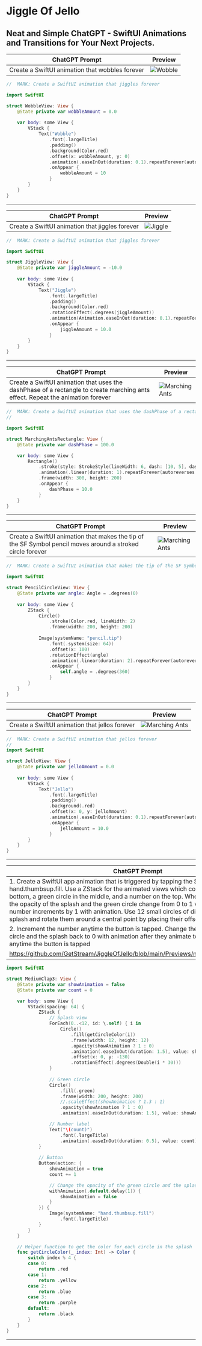 # Jiggle Of Jello
## Neat and Simple ChatGPT - SwiftUI Animations and Transitions for Your Next Projects.

| ChatGPT Prompt | Preview |
|--------|---------|
| Create a SwiftUI animation that wobbles forever | ![Wobble](https://github.com/GetStream/JiggleOfJello/blob/main/Previews/wobble.png) |

```swift
//  MARK: Create a SwiftUI animation that jiggles forever

import SwiftUI

struct WobbleView: View {
    @State private var wobbleAmount = 0.0
    
    var body: some View {
        VStack {
            Text("Wobble")
                .font(.largeTitle)
                .padding()
                .background(Color.red)
                .offset(x: wobbleAmount, y: 0)
                .animation(.easeInOut(duration: 0.1).repeatForever(autoreverses: true), value: wobbleAmount)
                .onAppear {
                    wobbleAmount = 10
                }
        }
    }
} 
```
-----

| ChatGPT Prompt | Preview |
|--------|---------|
| Create a SwiftUI animation that jiggles forever | ![Jiggle](https://github.com/GetStream/JiggleOfJello/blob/main/Previews/jiggle.png) |

```swift
//  MARK: Create a SwiftUI animation that jiggles forever

import SwiftUI

struct JiggleView: View {
    @State private var jiggleAmount = -10.0
    
    var body: some View {
        VStack {
            Text("Jiggle")
                .font(.largeTitle)
                .padding()
                .background(Color.red)
                .rotationEffect(.degrees(jiggleAmount))
                .animation(Animation.easeInOut(duration: 0.1).repeatForever(autoreverses: true), value: jiggleAmount)
                .onAppear {
                    jiggleAmount = 10.0
                }
        }
    }
}
```
----

| ChatGPT Prompt | Preview |
|--------|---------|
| Create a SwiftUI animation that uses the dashPhase of a rectangle to create marching ants effect. Repeat the animation forever | ![Marching Ants](https://github.com/GetStream/JiggleOfJello/blob/main/Previews/marchnigAnts.gif) |

```swift
//  MARK: Create a SwiftUI animation that uses the dashPhase of a rectangle to create marching ants effect. Repeat the animation forever
//

import SwiftUI

struct MarchingAntsRectangle: View {
    @State private var dashPhase = 100.0

    var body: some View {
        Rectangle()
            .stroke(style: StrokeStyle(lineWidth: 6, dash: [10, 5], dashPhase: dashPhase))
            .animation(.linear(duration: 1).repeatForever(autoreverses: false), value: dashPhase)
            .frame(width: 300, height: 200)
            .onAppear {
                dashPhase = 10.0
            }
    }
}
```
----

| ChatGPT Prompt | Preview |
|--------|---------|
| Create a SwiftUI animation that makes the tip of the SF Symbol pencil moves around a stroked circle forever | ![Marching Ants](https://github.com/GetStream/JiggleOfJello/blob/main/Previews/moveAlongCircle.gif) |

```swift
//  MARK: Create a SwiftUI animation that makes the tip of the SF Symbol pencil moves around a stroked circle forever

import SwiftUI

struct PencilCircleView: View {
    @State private var angle: Angle = .degrees(0)
    
    var body: some View {
        ZStack {
            Circle()
                .stroke(Color.red, lineWidth: 2)
                .frame(width: 200, height: 200)
            
            Image(systemName: "pencil.tip")
                .font(.system(size: 64))
                .offset(x: 100)
                .rotationEffect(angle)
                .animation(.linear(duration: 2).repeatForever(autoreverses: false), value: angle)
                .onAppear {
                    self.angle = .degrees(360)
                }
        }
    }
}
```
----

| ChatGPT Prompt | Preview |
|--------|---------|
| Create a SwiftUI animation that jellos forever | ![Marching Ants](https://github.com/GetStream/JiggleOfJello/blob/main/Previews/jello.gif) |

```swift
//  MARK: Create a SwiftUI animation that jellos forever
//
import SwiftUI

struct JelloView: View {
    @State private var jelloAmount = 0.0
    
    var body: some View {
        VStack {
            Text("Jello")
                .font(.largeTitle)
                .padding()
                .background(.red)
                .offset(x: 0, y: jelloAmount)
                .animation(.easeInOut(duration: 0.1).repeatForever(autoreverses: true), value: jelloAmount)
                .onAppear {
                    jelloAmount = 10.0
                }
        }
    }
}
```
----

| ChatGPT Prompt | Preview |
|--------|---------|
| 1. Create a SwiftUI app animation that is triggered by tapping the SF Symbol button hand.thumbsup.fill. Use a ZStack for the animated views which consist of a splash at the bottom, a green circle in the middle, and a number on the top. When the button is tapped, the opacity of the splash and the green circle change from 0 to 1 with animation, and the number increments by 1 with animation. Use 12 small circles of different colors for the splash and rotate them around a central point by placing their offset above rotation.
2. Increment the number anytime the button is tapped. Change the opacity of the green circle and the splash back to 0 with animation after they animate to an opacity of 1, anytime the button is tapped | ![Marching Ants](
https://github.com/GetStream/JiggleOfJello/blob/main/Previews/mediumStyleReaction.gif) |

```swift
import SwiftUI

struct MediumClap3: View {
    @State private var showAnimation = false
    @State private var count = 0

    var body: some View {
        VStack(spacing: 64) {
            ZStack {
                // Splash view
                ForEach(0..<12, id: \.self) { i in
                    Circle()
                        .fill(getCircleColor(i))
                        .frame(width: 12, height: 12)
                        .opacity(showAnimation ? 1 : 0)
                        .animation(.easeInOut(duration: 1.5), value: showAnimation)
                        .offset(x: 0, y: -130)
                        .rotationEffect(.degrees(Double(i * 30)))
                }
                
                // Green circle
                Circle()
                    .fill(.green)
                    .frame(width: 200, height: 200)
                    //.scaleEffect(showAnimation ? 1.3 : 1)
                    .opacity(showAnimation ? 1 : 0)
                    .animation(.easeInOut(duration: 1.5), value: showAnimation)

                // Number label
                Text("\(count)")
                    .font(.largeTitle)
                    .animation(.easeInOut(duration: 0.5), value: count)
            }
            
            // Button
            Button(action: {
                showAnimation = true
                count += 1

                // Change the opacity of the green circle and the splash back to 0 with animation
                withAnimation(.default.delay(1)) {
                    showAnimation = false
                }
            }) {
                Image(systemName: "hand.thumbsup.fill")
                    .font(.largeTitle)
            }
        }
    }

    // Helper function to get the color for each circle in the splash
    func getCircleColor(_ index: Int) -> Color {
        switch index % 4 {
        case 0:
            return .red
        case 1:
            return .yellow
        case 2:
            return .blue
        case 3:
            return .purple
        default:
            return .black
        }
    }
}
```
----







